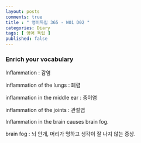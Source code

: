 ```yaml
---
layout: posts
comments: true
title : " 영어독립 365 - W01 D02 "
categories: Diary
tags: [ 영어 독립 ]
published: false
---
```


### Enrich your vocabulary

Inflammation
 : 감염

inflammation of the lungs
 : 폐렴

inflammation in the middle ear
 : 중이염

inflammation of the joints
 : 관절염

Inflammation in the brain causes brain fog.

brain fog
 : 뇌 안개, 머리가 멍하고 생각이 잘 나지 않는 증상.

